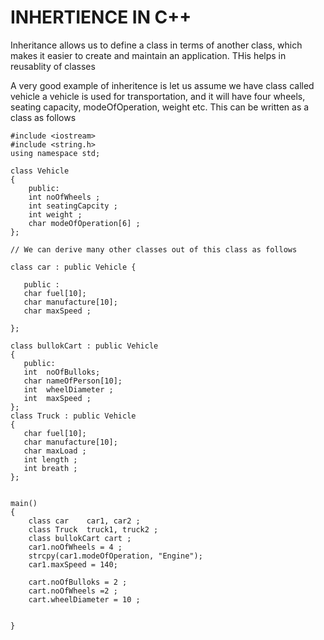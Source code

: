 # INHERTIENCE IN C++

Inheritance allows us to define a class in terms of another class, which makes it easier to create and maintain an application. THis helps in reusablity of classes

A very good example of inheritence is let us assume we have class called vehicle a vehicle is used for transportation, and it will have four wheels, seating capacity, modeOfOperation, weight etc. This can be written as a class as follows
````
#include <iostream>
#include <string.h>
using namespace std;

class Vehicle
{
	public:
    int noOfWheels ;
    int seatingCapcity ;
    int weight ;
    char modeOfOperation[6] ;
};

// We can derive many other classes out of this class as follows

class car : public Vehicle {

   public :
   char fuel[10];
   char manufacture[10];
   char maxSpeed ;
   
};

class bullokCart : public Vehicle
{
   public:
   int  noOfBulloks;
   char nameOfPerson[10];
   int  wheelDiameter ;
   int  maxSpeed ;
};
class Truck : public Vehicle
{
   char fuel[10];
   char manufacture[10];
   char maxLoad ;
   int length ;
   int breath ;   
};


main()
{
    class car    car1, car2 ;
    class Truck  truck1, truck2 ;
    class bullokCart cart ;
    car1.noOfWheels = 4 ;
    strcpy(car1.modeOfOperation, "Engine");
    car1.maxSpeed = 140;
    
    cart.noOfBulloks = 2 ;
    cart.noOfWheels =2 ;
    cart.wheelDiameter = 10 ;
    
    
}
````

